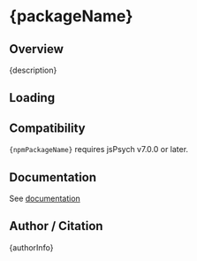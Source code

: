 # {packageName}

## Overview

{description}

## Loading

## Compatibility

`{npmPackageName}` requires jsPsych v7.0.0 or later.

## Documentation

See [documentation]({documentationUrl})

## Author / Citation

{authorInfo}